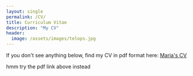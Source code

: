 ```yaml
---
layout: single
permalink: /CV/
title: Curriculum Vitae
description: "My CV"
header:
  image: /assets/images/telops.jpg
---
```


If you don't see anything below, find my CV in pdf format here: [Maria's
CV](/assets/images/CV-2016Oct.pdf)

<object data="/assets/images/CV-2016Oct.pdf" type="application/pdf" width="600" height="600">
  hmm try the pdf link above instead <a href="/assets/images/CV-2016Oct.pdf"></a>
</object>


